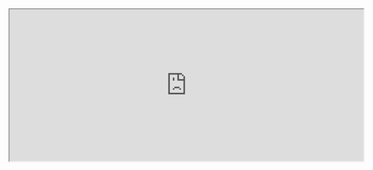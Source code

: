 <iframe style="height:300px; width:700px;" src="https://eververse.me/character">
<b>IFrame is unavailable here</b>
</iframe>
